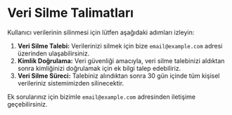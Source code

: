 # Veri Silme Talimatları

Kullanıcı verilerinin silinmesi için lütfen aşağıdaki adımları izleyin:

1. **Veri Silme Talebi:** Verilerinizi silmek için bize `email@example.com` adresi üzerinden ulaşabilirsiniz.
2. **Kimlik Doğrulama:** Veri güvenliği amacıyla, veri silme talebinizi aldıktan sonra kimliğinizi doğrulamak için ek bilgi talep edebiliriz.
3. **Veri Silme Süreci:** Talebiniz alındıktan sonra 30 gün içinde tüm kişisel verileriniz sistemimizden silinecektir.

Ek sorularınız için bizimle `email@example.com` adresinden iletişime geçebilirsiniz.
